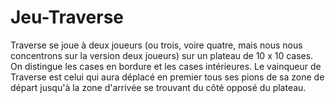 # Jeu-Traverse
Traverse se joue à deux joueurs (ou trois, voire quatre, mais nous nous concentrons sur la version deux joueurs) sur un plateau de 10 x 10 cases. On distingue les cases en bordure et les cases intérieures. Le vainqueur de Traverse est celui qui aura déplacé en premier tous ses pions de sa zone de départ jusqu'à la zone d'arrivée se trouvant du côté opposé du plateau.
